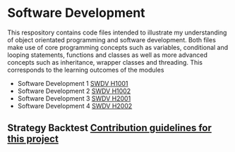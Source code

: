 # Software Development
This respository contains code files intended to illustrate my understanding of object orientated programming and software development. Both files make use of core programming concepts such as variables, conditional and looping statements, functions and classes as well as more advanced concepts such as inheritance, wrapper classes and threading. This corresponds to the learning outcomes of the modules
- Software Development 1 [SWDV H1001](https://www.tudublin.ie/study/modules/swdv-h1001-software-development-1/)
- Software Development 2 [SWDV H1002](https://www.tudublin.ie/study/modules/swdv-h1002-software-development-2/)
- Software Development 3 [SWDV H2001](https://www.tudublin.ie/study/modules/swdv-h2001-software-development-3/)
- Software Development 4 [SWDV H2002](https://www.tudublin.ie/study/modules/swdv-h2002-software-development-4/)

## Strategy Backtest [Contribution guidelines for this project](backtest_4.py)
